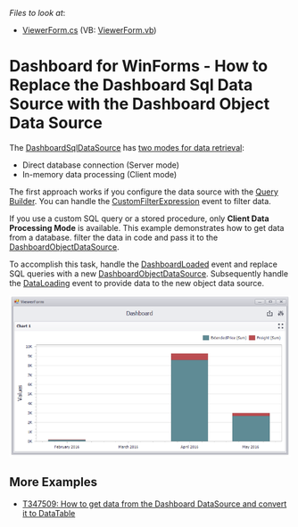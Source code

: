 <!-- default file list -->
*Files to look at*:

* [ViewerForm.cs](./CS/WinFormsDashboard/ViewerForm.cs) (VB: [ViewerForm.vb](./VB/WinFormsDashboard/ViewerForm.vb))
<!-- default file list end -->
# Dashboard for WinForms - How to Replace the Dashboard Sql Data Source with the Dashboard Object Data Source


The [DashboardSqlDataSource](https://docs.devexpress.com/Dashboard/DevExpress.DashboardCommon.DashboardSqlDataSource) has [two modes for data retrieval](https://docs.devexpress.com/Dashboard/17083):

* Direct database connection (Server mode)
* In-memory data processing (Client mode)

The first approach works if you configure the data source with the [Query Builder](https://docs.devexpress.com/Dashboard/16152). You can handle the [CustomFilterExpression](https://docs.devexpress.com/Dashboard/DevExpress.DashboardWin.DashboardViewer.CustomFilterExpression) event to filter data.

If you use a custom SQL query or a stored procedure, only **Client Data Processing Mode** is available. This example demonstrates how to get data from a database. filter the data in code and pass it to the [DashboardObjectDataSource](https://docs.devexpress.com/Dashboard/DevExpress.DashboardCommon.DashboardObjectDataSource).

To accomplish this task, handle the [DashboardLoaded](https://docs.devexpress.com/Dashboard/DevExpress.DashboardWin.DashboardViewer.DashboardLoaded) event and replace SQL queries with a new [DashboardObjectDataSource](https://docs.devexpress.com/Dashboard/DevExpress.DashboardCommon.DashboardObjectDataSource). Subsequently handle the [DataLoading](https://docs.devexpress.com/Dashboard/DevExpress.DashboardWin.DashboardViewer.DataLoading) event to provide data to the new object data source. 

![screenshot](/images/screenshot.png)

## More Examples
* [T347509: How to get data from the Dashboard DataSource and convert it to DataTable](https://www.devexpress.com/Support/Center/Question/Details/T347509) 


